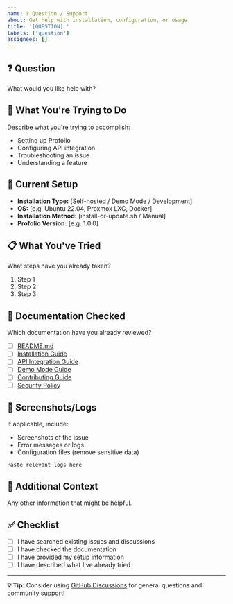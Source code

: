 ```yaml
---
name: ❓ Question / Support
about: Get help with installation, configuration, or usage
title: '[QUESTION] '
labels: ['question']
assignees: []
---
```


## ❓ **Question**
What would you like help with?

## 🎯 **What You're Trying to Do**
Describe what you're trying to accomplish:
- Setting up Profolio
- Configuring API integration
- Troubleshooting an issue
- Understanding a feature

## 🔧 **Current Setup**
- **Installation Type:** [Self-hosted / Demo Mode / Development]
- **OS:** [e.g. Ubuntu 22.04, Proxmox LXC, Docker]
- **Installation Method:** [install-or-update.sh / Manual]
- **Profolio Version:** [e.g. 1.0.0]

## 📋 **What You've Tried**
What steps have you already taken?
1. Step 1
2. Step 2
3. Step 3

## 📝 **Documentation Checked**
Which documentation have you already reviewed?
- [ ] [README.md](https://github.com/Obednal97/profolio#readme)
- [ ] [Installation Guide](https://github.com/Obednal97/profolio/blob/main/README.md#installation-options)
- [ ] [API Integration Guide](https://github.com/Obednal97/profolio/blob/main/docs/api-integration.md)
- [ ] [Demo Mode Guide](https://github.com/Obednal97/profolio/blob/main/docs/features/demo-mode.md)
- [ ] [Contributing Guide](https://github.com/Obednal97/profolio/blob/main/CONTRIBUTING.md)
- [ ] [Security Policy](https://github.com/Obednal97/profolio/blob/main/SECURITY.md)

## 📸 **Screenshots/Logs**
If applicable, include:
- Screenshots of the issue
- Error messages or logs
- Configuration files (remove sensitive data)

```
Paste relevant logs here
```

## 🔗 **Additional Context**
Any other information that might be helpful.

## ✅ **Checklist**
- [ ] I have searched existing issues and discussions
- [ ] I have checked the documentation
- [ ] I have provided my setup information
- [ ] I have described what I've already tried

---

**💡 Tip:** Consider using [GitHub Discussions](https://github.com/Obednal97/profolio/discussions) for general questions and community support! 